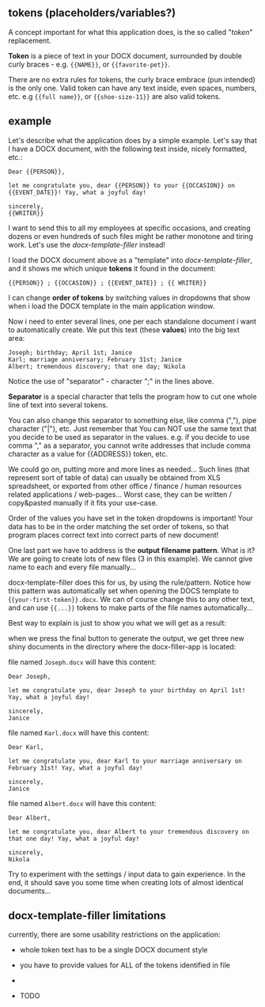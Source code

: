 

## tokens (placeholders/variables?)

A concept important for what this application does, is the so called "*token*" replacement.

**Token** is a piece of text in your DOCX document, surrounded by double curly braces - e.g. `{{NAME}}`, or `{{favorite-pet}}`. 

There are no extra rules for tokens, the curly brace embrace (pun intended) is the only one. Valid token can have any text inside, even spaces, numbers, etc. e.g `{{full name}}`, or `{{shoe-size-11}}` are also valid tokens.

## example

Let's describe what the application does by a simple example. Let's say that I have a DOCX document, with the following text inside, nicely formatted, etc.:

```
Dear {{PERSON}},

let me congratulate you, dear {{PERSON}} to your {{OCCASION}} on {{EVENT_DATE}}! Yay, what a joyful day!

sincerely,
{{WRITER}}
```

I want to send this to all my employees at specific occasions, and creating dozens or even hundreds of such files might be rather monotone and tiring work. Let's use the *docx-template-filler* instead!

I load the DOCX document above as a "template" into *docx-template-filler*, and it shows me which unique **tokens** it found in the document:

```
{{PERSON}} ; {{OCCASION}} ; {{EVENT_DATE}} ; {{ WRITER}}
```

I can change **order of tokens** by switching values in dropdowns that show when i load the DOCX template in the main application window.

Now i need to enter several lines, one per each standalone document i want to automatically create. We put this text (these **values**) into the big text area:

```
Joseph; birthday; April 1st; Janice
Karl; marriage anniversary; February 31st; Janice
Albert; tremendous discovery; that one day; Nikola
```

Notice the use of "separator" - character ";" in the lines above.

**Separator** is a special character that tells the program how to cut one whole line of text into several tokens.

You can also change this separator to something else, like comma (","), pipe character ("|"), etc. Just remember that You can NOT use the same text that you decide to be used as separator in the values.
e.g. if you decide to use comma "," as a separator, you cannot write addresses that include comma character as a value for {{ADDRESS}} token, etc.

We could go on, putting more and more lines as needed... Such lines (that represent sort of table of data) can usually be obtained from XLS spreadsheet, or exported from other office / finance / human resources related applications / web-pages... Worst case, they can be written / copy&pasted manually if it fits your use-case.

Order of the values you have set in the token dropdowns is important!
Your data has to be in the order matching the set order of tokens, so that program places correct text into correct parts of new document!

One last part we have to address is the **output filename pattern**.
What is it? We are going to create lots of new files (3 in this example).
We cannot give name to each and every file manually...

docx-template-filler does this for us, by using the rule/pattern. Notice how this pattern was automatically set when opening the DOCS template to {`{your-first-token}}.docx`. We can of course change this to any other text, and can use `{{...}}` tokens to make parts of the file names automatically...

Best way to explain is just to show you what we will get as a result:

when we press the final button to generate the output, we get three new shiny documents in the directory where the docx-filler-app is located:

file named `Joseph.docx` will have this content:

```
Dear Joseph,

let me congratulate you, dear Joseph to your birthday on April 1st! Yay, what a joyful day!

sincerely,
Janice
```

file named `Karl.docx` will have this content:

```
Dear Karl,

let me congratulate you, dear Karl to your marriage anniversary on February 31st! Yay, what a joyful day!

sincerely,
Janice
```

file named `Albert.docx` will have this content:

```
Dear Albert,

let me congratulate you, dear Albert to your tremendous discovery on that one day! Yay, what a joyful day!

sincerely,
Nikola
```

Try to experiment with the settings / input data to gain experience. In the end, it should save you some time when creating lots of almost identical documents...

## docx-template-filler limitations

currently, there are some usability restrictions on the application:

- whole token text has to be a single DOCX document style

- you have to provide values for ALL of the tokens identified in file
- 
- TODO
